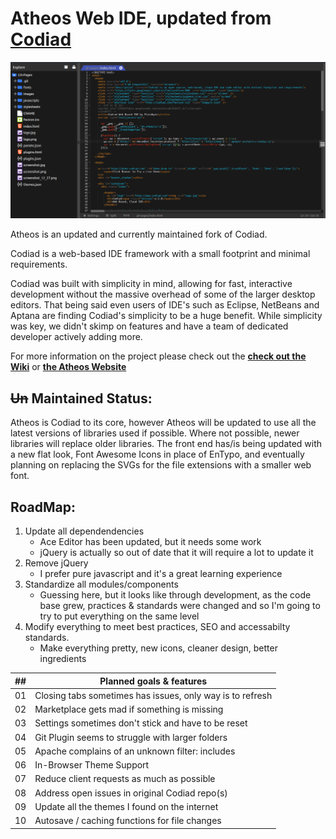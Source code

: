 # Atheos Web IDE, updated from [Codiad](http://codiad.com/)

![Screenshot: Atheos](/docs/atheos.png?raw=true "Atheos")

Atheos is an updated and currently maintained fork of Codiad.

Codiad is a web-based IDE framework with a small footprint and minimal requirements. 

Codiad was built with simplicity in mind, allowing for fast, interactive development without the massive overhead of some of the larger desktop editors. That being said even users of IDE's such as Eclipse, NetBeans and Aptana are finding Codiad's simplicity to be a huge benefit. While simplicity was key, we didn't skimp on features and have a team of dedicated developer actively adding more.

For more information on the project please check out the **[check out the Wiki](https://github.com/HLSiira/Atheos/wiki)** or **[the Atheos Website](http://www.codiad.com)**

## ~~Un~~ Maintained Status:

Atheos is Codiad to its core, however Atheos will be updated to use all the latest versions of libraries used if possible. Where not possible, newer libraries will replace older libraries. The front end has/is being updated with a new flat look, Font Awesome Icons in place of EnTypo, and eventually planning on replacing the SVGs for the file extensions with a smaller web font.

## RoadMap:
01. Update all dependendencies
    - Ace Editor has been updated, but it needs some work
    - jQuery is actually so out of date that it will require a lot to update it
02. Remove jQuery
    - I prefer pure javascript and it's a great learning experience
03. Standardize all modules/components
    - Guessing here, but it looks like through development, as the code base grew, practices & standards were changed and so I'm going to try to put everything on the same level
04. Modify everything to meet best practices, SEO and accessabilty standards.
    - Make everything pretty, new icons, cleaner design, better ingredients

| ## | Planned goals & features                                  |
|----|-----------------------------------------------------------|
| 01 | Closing tabs sometimes has issues, only way is to refresh |
| 02 | Marketplace gets mad if something is missing              |
| 03 | Settings sometimes don't stick and have to be reset       |
| 04 | Git Plugin seems to struggle with larger folders          |
| 05 | Apache complains of an unknown filter: includes           |
| 06 | In-Browser Theme Support                                  |
| 07 | Reduce client requests as much as possible                |
| 08 | Address open issues in original Codiad repo(s)            |
| 09 | Update all the themes I found on the internet             |
| 10 | Autosave / caching functions for file changes             |
